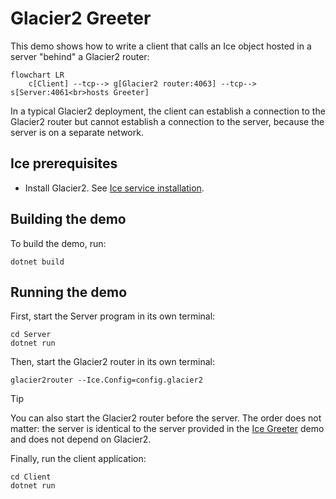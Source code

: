 # Glacier2 Greeter

This demo shows how to write a client that calls an Ice object hosted in a server "behind" a Glacier2 router:

```mermaid
flowchart LR
    c[Client] --tcp--> g[Glacier2 router:4063] --tcp--> s[Server:4061<br>hosts Greeter]
```

In a typical Glacier2 deployment, the client can establish a connection to the Glacier2 router but cannot establish
a connection to the server, because the server is on a separate network.

## Ice prerequisites

- Install Glacier2. See [Ice service installation].

## Building the demo

To build the demo, run:

```shell
dotnet build
```

## Running the demo

First, start the Server program in its own terminal:

```shell
cd Server
dotnet run
```

Then, start the Glacier2 router in its own terminal:

```shell
glacier2router --Ice.Config=config.glacier2
```

> [!TIP]
> You can also start the Glacier2 router before the server. The order does not matter: the server is identical to the
> server provided in the [Ice Greeter][1] demo and does not depend on Glacier2.

Finally, run the client application:

```shell
cd Client
dotnet run
```

[Ice service installation]: https://github.com/zeroc-ice/ice/blob/main/NIGHTLY.md#ice-services

[1]: ../../Ice/Greeter
